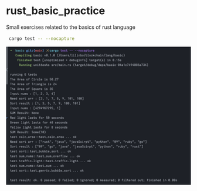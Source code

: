 # rust_basic_practice
Small exercises related to the basics of rust language


```bash
 cargo test -- --nocapture
```
![bubble_sort](https://github.com/ZiNai/rust_basic_practice/blob/main/screenshot/test_results.png)
